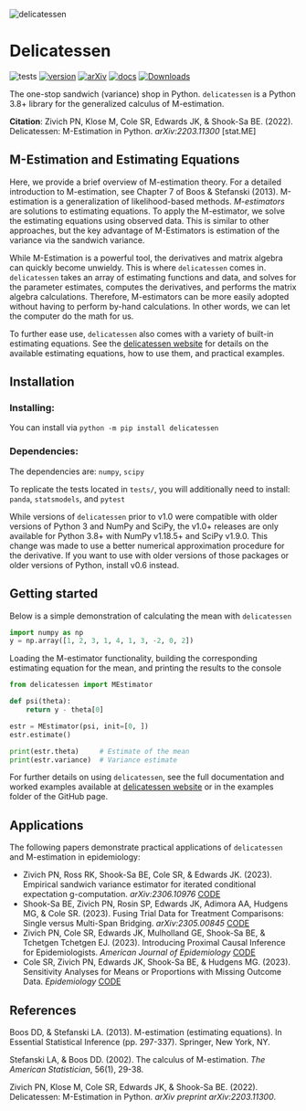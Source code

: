 ![delicatessen](docs/images/delicatessen_header.png)

# Delicatessen

![tests](https://github.com/pzivich/Delicatessen/actions/workflows/python-package.yml/badge.svg)
[![version](https://badge.fury.io/py/delicatessen.svg)](https://badge.fury.io/py/delicatessen)
[![arXiv](https://img.shields.io/badge/arXiv-2203.11300-b31b1b.svg)](https://arxiv.org/abs/2203.11300)
[![docs](https://readthedocs.org/projects/deli/badge/?version=latest)](https://deli.readthedocs.io/en/latest/?badge=latest)
[![Downloads](https://pepy.tech/badge/delicatessen/month)](https://pepy.tech/project/delicatessen)

The one-stop sandwich (variance) shop in Python. `delicatessen` is a Python 3.8+ library for the generalized calculus
of M-estimation.

**Citation**: Zivich PN, Klose M, Cole SR, Edwards JK, & Shook-Sa BE. (2022). Delicatessen: M-Estimation in Python.
*arXiv:2203.11300* [stat.ME]


## M-Estimation and Estimating Equations

Here, we provide a brief overview of M-estimation theory. For a detailed introduction to M-estimation, see Chapter 7 of
Boos & Stefanski (2013). M-estimation is a generalization of likelihood-based methods. *M-estimators* are solutions to
estimating equations. To apply the M-estimator, we solve the estimating equations using observed data. This is similar
to other approaches, but the key advantage of M-Estimators is estimation of the variance via the sandwich variance.

While M-Estimation is a powerful tool, the derivatives and matrix algebra can quickly become unwieldy. This is where 
`delicatessen` comes in. `delicatessen` takes an array of estimating functions and data, and solves for the parameter
estimates, computes the derivatives, and performs the matrix algebra calculations. Therefore, M-estimators can be more
easily adopted without having to perform by-hand calculations. In other words, we can let the computer do the math for
us.

To further ease use, `delicatessen` also comes with a variety of built-in estimating equations. See
the [delicatessen website](https://deli.readthedocs.io/en/latest/) for details on the available estimating equations,
how to use them, and practical examples.


## Installation

### Installing:

You can install via `python -m pip install delicatessen`

### Dependencies:

The dependencies are: `numpy`, `scipy`

To replicate the tests located in `tests/`, you will additionally need to install: `panda`, `statsmodels`, and `pytest`

While versions of `delicatessen` prior to v1.0 were compatible with older versions of Python 3 and NumPy and SciPy, the
v1.0+ releases are only available for Python 3.8+ with NumPy v1.18.5+ and SciPy v1.9.0. This change was made to use
a better numerical approximation procedure for the derivative. If you want to use with older versions of those packages
or older versions of Python, install v0.6 instead.


## Getting started

Below is a simple demonstration of calculating the mean with `delicatessen`

```python
import numpy as np
y = np.array([1, 2, 3, 1, 4, 1, 3, -2, 0, 2])
```

Loading the M-estimator functionality, building the corresponding estimating equation for the mean, and printing the
results to the console

```python
from delicatessen import MEstimator

def psi(theta):
    return y - theta[0]

estr = MEstimator(psi, init=[0, ])
estr.estimate()

print(estr.theta)     # Estimate of the mean
print(estr.variance)  # Variance estimate
```

For further details on using `delicatessen`, see the full documentation and worked examples available
at [delicatessen website](https://deli.readthedocs.io/en/latest/) or in the examples folder of the GitHub page.


## Applications

The following papers demonstrate practical applications of `delicatessen` and M-estimation in epidemiology:

- Zivich PN, Ross RK, Shook-Sa BE, Cole SR, & Edwards JK. (2023). Empirical sandwich variance estimator for iterated
conditional expectation g-computation. *arXiv:2306.10976*
[CODE](https://github.com/pzivich/publications-code/tree/master/M-estimator_ICE)
- Shook-Sa BE, Zivich PN, Rosin SP, Edwards JK, Adimora AA, Hudgens MG, & Cole SR. (2023). Fusing Trial Data for
Treatment Comparisons: Single versus Multi-Span Bridging. *arXiv:2305.00845*
[CODE](https://github.com/bonnieshook/BridgedTreatmentComparisons)
- Zivich PN, Cole SR, Edwards JK, Mulholland GE, Shook-Sa BE, & Tchetgen Tchetgen EJ. (2023). Introducing Proximal
Causal Inference for Epidemiologists. *American Journal of Epidemiology*
[CODE](https://github.com/pzivich/publications-code/tree/master/ProximalCI)
- Cole SR, Zivich PN, Edwards JK, Shook-Sa BE, & Hudgens MG. (2023). Sensitivity Analyses for Means or Proportions with
Missing Outcome Data. *Epidemiology*
[CODE](https://github.com/pzivich/publications-code/tree/master/RobinsSensitivityAnalysis)


## References

Boos DD, & Stefanski LA. (2013). M-estimation (estimating equations). In Essential Statistical Inference
(pp. 297-337). Springer, New York, NY.

Stefanski LA, & Boos DD. (2002). The calculus of M-estimation. *The American Statistician*, 56(1), 29-38.

Zivich PN, Klose M, Cole SR, Edwards JK, & Shook-Sa BE. (2022). Delicatessen: M-Estimation in Python.
*arXiv preprint arXiv:2203.11300*.

